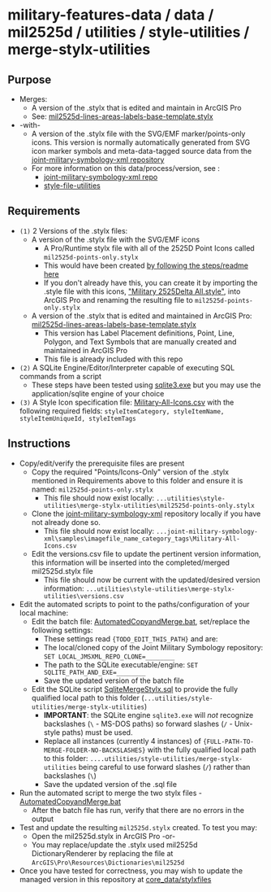 # military-features-data / data / mil2525d / utilities / style-utilities / merge-stylx-utilities

## Purpose

* Merges:
    * A version of the .stylx that is edited and maintain in ArcGIS Pro
    * See: [mil2525d-lines-areas-labels-base-template.stylx](https://github.com/ArcGIS/military-features-pro-data/blob/master/data/core_data/stylxfiles/mil2525d-lines-areas-labels-base-template.stylx)
* -with-
    * A version of the .stylx file with the SVG/EMF marker/points-only icons. This version is normally automatically generated from SVG icon marker symbols and meta-data-tagged source data from the [joint-military-symbology-xml repository](https://github.com/Esri/joint-military-symbology-xml)
    * For more information on this data/process/version, see :
        * [joint-military-symbology-xml repo](https://github.com/Esri/joint-military-symbology-xml)
        * [style-file-utilities](../style-file-utilities)

## Requirements

* `(1)` 2 Versions of the .stylx files:
    * A version of the .stylx file with the SVG/EMF icons 
        * A Pro/Runtime stylx file with all of the 2525D Point Icons called `mil2525d-points-only.stylx`
        * This would have been created [by following the steps/readme here](../../utilities)
        * If you don't already have this, you can create it by importing the .style file with this icons, ["Military 2525Delta All.style"](../../../core_data/stylefiles/Military%202525Delta%20All.style), into ArcGIS Pro and renaming the resulting file to `mil2525d-points-only.stylx` 
    *  A version of the .stylx that is edited and maintained in ArcGIS Pro: [mil2525d-lines-areas-labels-base-template.stylx](../../../core_data/stylxfiles/mil2525d-lines-areas-labels-base-template.stylx)
        *  This version has Label Placement definitions, Point, Line, Polygon, and Text Symbols that are manually created and maintained in ArcGIS Pro
        *  This file is already included with this repo
*  `(2)` A SQLite Engine/Editor/Interpreter capable of executing SQL commands from a script
    *  These steps have been tested using [sqlite3.exe](http://www.sqlite.org/download.html) but you may use the application/sqlite engine of your choice
*  `(3)` A Style Icon specification file: [Military-All-Icons.csv](https://github.com/Esri/joint-military-symbology-xml/blob/master/samples/imagefile_name_category_tags/Military-All-Icons.csv) with the following required fields: `styleItemCategory, styleItemName, styleItemUniqueId, styleItemTags`

## Instructions 

* Copy/edit/verify the prerequisite files are present
    * Copy the required "Points/Icons-Only" version of the .stylx mentioned in Requirements above to this folder and ensure it is named: `mil2525d-points-only.stylx`
        * This file should now exist locally: `...utilities\style-utilities\merge-stylx-utilities\mil2525d-points-only.stylx`
    * Clone the [joint-military-symbology-xml](https://github.com/Esri/joint-military-symbology-xml) repository locally if you have not already done so.
        * This file should now exist locally: `...joint-military-symbology-xml\samples\imagefile_name_category_tags\Military-All-Icons.csv`
    * Edit the versions.csv file to update the pertinent version information, this information will be inserted into the completed/merged mil2525d.stylx file
        * This file should now be current with the updated/desired version information: `...utilities\style-utilities\merge-stylx-utilities\versions.csv`
* Edit the automated scripts to point to the paths/configuration of your local machine:
    * Edit the batch file: [AutomatedCopyandMerge.bat](./AutomatedCopyandMerge.bat), set/replace the following settings:
        * These settings read `{TODO_EDIT_THIS_PATH}` and are:
        * The local/cloned copy of the Joint Military Symbology repository: `SET LOCAL_JMSXML_REPO_CLONE=________`
        * The path to the SQLite executable/engine: `SET SQLITE_PATH_AND_EXE=________`
        * Save the updated version of the batch file
    * Edit the SQLite script [SqliteMergeStylx.sql](./SqliteMergeStylx.sql) to provide the fully qualified local path to this folder (`...utilities/style-utilities/merge-stylx-utilities`) 
        * **IMPORTANT**: the SQLite engine `sqlite3.exe` will *not* recognize backslashes (`\` - MS-DOS paths) so forward slashes (`/` - Unix-style paths) must be used.
        * Replace all instances (currently 4 instances) of `{FULL-PATH-TO-MERGE-FOLDER-NO-BACKSLASHES}` with the fully qualified local path to this folder: `....utilities/style-utilities/merge-stylx-utilities` being careful to use  forward slashes (`/`) rather than backslashes (`\`)
        * Save the updated version of the .sql file
* Run the automated script to merge the two stylx files - [AutomatedCopyandMerge.bat](./AutomatedCopyandMerge.bat)
    * After the batch file has run, verify that there are no errors in the output
* Test and update the resulting `mil2525d.stylx` created. To test you may:
    * Open the mil2525d.stylx in ArcGIS Pro -or-
    * You may replace/update the .stylx used mil2525d DictionaryRenderer by replacing the file at `ArcGIS\Pro\Resources\Dictionaries\mil2525d`
* Once you have tested for correctness, you may wish to update the managed version in this repository at [core_data/stylxfiles](../../../core_data/stylxfiles)



